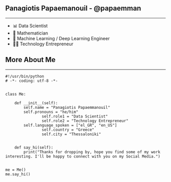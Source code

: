 
## Panagiotis Papaemanouil - @papaemman
---

- 📊 Data Scientist
- 📐 Mathematician
- 🧠 Machine Learning / Deep Learning Engineer
- 👨‍💻 Technology Entrepreneur





## More About Me
---

```
#!/usr/bin/python
# -*- coding: utf-8 -*-


class Me:

    def __init__(self):
        self.name = "Panagiotis Papaemmanouil"
        self.pronouns = "he/him"
				self.role1 = "Data Scientist"
				self.role2 = "Technology Entrepreneur"
        self.language_spoken = ["el_GR", "en_US"]
				self.country = "Greece"
				self.city = "Thessaloniki"
				

    def say_hi(self):
        print("Thanks for dropping by, hope you find some of my work interesting. I'll be happy to connect with you on my Social Media.")


me = Me()
me.say_hi()
```
